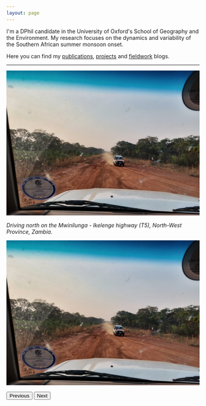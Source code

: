 ```yaml
---
layout: page
---
```


I'm a DPhil candidate in the University of Oxford's School of Geography and the Environment. My research focuses on the dynamics and variability of the Southern African summer monsoon onset.

Here you can find my [publications](https://charlesknight1.github.io/publications/), [projects](https://charlesknight1.github.io/projects/) and [fieldwork](https://charlesknight1.github.io/fieldwork/) blogs.

___

![Road in NW Zambia](/assets/20220924_174005-01.jpeg)


*Driving north on the Mwinilunga - Ikelenge highway (T5), North-West Province, Zambia.*

<div id="carousel">
  <img id="carouselImage" src="/assets/20220924_174005-01.jpeg" alt="Image 1">
</div>

<button id="prevButton">Previous</button>
<button id="nextButton">Next</button>

<script>
var images = ["/assets/20220924_174005-01.jpeg", "/assets/20220924_174005-01.jpeg", "/assets/20220924_174005-01.jpeg"];
var currentIndex = 0;

function showNextImage() {
  currentIndex = (currentIndex < images.length - 1) ? currentIndex + 1 : 0;
  document.getElementById("carouselImage").src = images[currentIndex];
}

document.getElementById("prevButton").addEventListener("click", function() {
  currentIndex = (currentIndex > 0) ? currentIndex - 1 : images.length - 1;
  document.getElementById("carouselImage").src = images[currentIndex];
});

document.getElementById("nextButton").addEventListener("click", showNextImage);

// Automatically advance to the next image every 3 seconds
setInterval(showNextImage, 3000);
</script>
